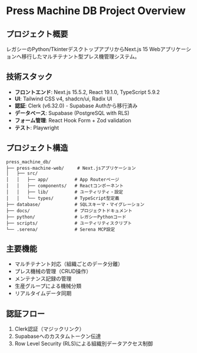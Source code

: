 # Press Machine DB Project Overview

## プロジェクト概要
レガシーのPython/TkinterデスクトップアプリからNext.js 15 Webアプリケーションへ移行したマルチテナント型プレス機管理システム。

## 技術スタック
- **フロントエンド**: Next.js 15.5.2, React 19.1.0, TypeScript 5.9.2
- **UI**: Tailwind CSS v4, shadcn/ui, Radix UI
- **認証**: Clerk (v6.32.0) - Supabase Authから移行済み
- **データベース**: Supabase (PostgreSQL with RLS)
- **フォーム管理**: React Hook Form + Zod validation
- **テスト**: Playwright

## プロジェクト構造
```
press_machine_db/
├── press-machine-web/     # Next.jsアプリケーション
│   ├── src/
│   │   ├── app/          # App Routerページ
│   │   ├── components/   # Reactコンポーネント
│   │   ├── lib/          # ユーティリティ・設定
│   │   └── types/        # TypeScript型定義
├── database/             # SQLスキーマ・マイグレーション
├── docs/                 # プロジェクトドキュメント
├── python/               # レガシーPythonコード
├── scripts/              # ユーティリティスクリプト
└── .serena/              # Serena MCP設定
```

## 主要機能
- マルチテナント対応（組織ごとのデータ分離）
- プレス機械の管理（CRUD操作）
- メンテナンス記録の管理
- 生産グループによる機械分類
- リアルタイムデータ同期

## 認証フロー
1. Clerk認証（マジックリンク）
2. Supabaseへのカスタムトークン伝達
3. Row Level Security (RLS)による組織別データアクセス制御